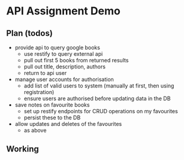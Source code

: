 # API Assignment Demo

## Plan (todos)

* provide api to query google books
  - use restify to query external api
  - pull out first 5 books from returned results
  - pull out title, description, authors
  - return to api user
* manage user accounts for authorisation
  - add list of valid users to system (manually at first, then using registration)
  - ensure users are authorised before updating data in the DB
* save notes on favourite books
  - set up restify endpoints for CRUD operations on my favourites
  - persist these to the DB
* allow updates and deletes of the favourites
  - as above
  
## Working

